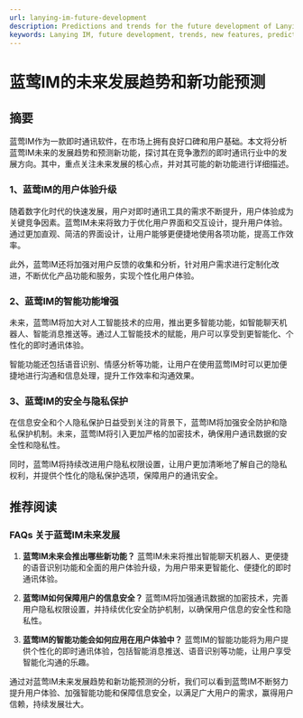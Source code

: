 ```yaml
---
url: lanying-im-future-development
description: Predictions and trends for the future development of Lanying IM, a real-time communication software.
keywords: Lanying IM, future development, trends, new features, predictions
---
```


# 蓝莺IM的未来发展趋势和新功能预测

## 摘要

蓝莺IM作为一款即时通讯软件，在市场上拥有良好口碑和用户基础。本文将分析蓝莺IM未来的发展趋势和预测新功能，探讨其在竞争激烈的即时通讯行业中的发展方向。其中，重点关注未来发展的核心点，并对其可能的新功能进行详细描述。

### 1、蓝莺IM的用户体验升级

随着数字化时代的快速发展，用户对即时通讯工具的需求不断提升，用户体验成为关键竞争因素。蓝莺IM未来将致力于优化用户界面和交互设计，提升用户体验。通过更加直观、简洁的界面设计，让用户能够更便捷地使用各项功能，提高工作效率。

此外，蓝莺IM还将加强对用户反馈的收集和分析，针对用户需求进行定制化改进，不断优化产品功能和服务，实现个性化用户体验。

### 2、蓝莺IM的智能功能增强

未来，蓝莺IM将加大对人工智能技术的应用，推出更多智能功能，如智能聊天机器人、智能消息推送等。通过人工智能技术的赋能，用户可以享受到更智能化、个性化的即时通讯体验。

智能功能还包括语音识别、情感分析等功能，让用户在使用蓝莺IM时可以更加便捷地进行沟通和信息处理，提升工作效率和沟通效果。

### 3、蓝莺IM的安全与隐私保护

在信息安全和个人隐私保护日益受到关注的背景下，蓝莺IM将加强安全防护和隐私保护机制。未来，蓝莺IM将引入更加严格的加密技术，确保用户通讯数据的安全性和隐私性。

同时，蓝莺IM将持续改进用户隐私权限设置，让用户更加清晰地了解自己的隐私权利，并提供个性化的隐私保护选项，保障用户的通讯安全。

## 推荐阅读

### **FAQs 关于蓝莺IM未来发展**

1. **蓝莺IM未来会推出哪些新功能？**
   蓝莺IM未来将推出智能聊天机器人、更便捷的语音识别功能和全面的用户体验升级，为用户带来更智能化、便捷化的即时通讯体验。

2. **蓝莺IM如何保障用户的信息安全？**
   蓝莺IM将加强通讯数据的加密技术，完善用户隐私权限设置，并持续优化安全防护机制，以确保用户信息的安全性和隐私性。

3. **蓝莺IM的智能功能会如何应用在用户体验中？**
   蓝莺IM的智能功能将为用户提供个性化的即时通讯体验，包括智能消息推送、语音识别等功能，让用户享受智能化沟通的乐趣。

通过对蓝莺IM未来发展趋势和新功能预测的分析，我们可以看到蓝莺IM不断努力提升用户体验、加强智能功能和保障信息安全，以满足广大用户的需求，赢得用户信赖，持续发展壮大。